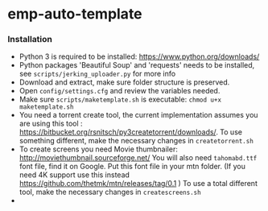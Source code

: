 # emp-auto-template

### Installation
* Python 3 is required to be installed: https://www.python.org/downloads/
* Python packages 'Beautiful Soup' and 'requests' needs to be installed, see `scripts/jerking_uploader.py` for more info
* Download and extract, make sure folder structure is preserved. 
* Open `config/settings.cfg` and review the variables needed. 
* Make sure `scripts/maketemplate.sh` is executable: `chmod u+x maketemplate.sh`
* You need a torrent create tool, the current implementation assumes you are using this tool : https://bitbucket.org/rsnitsch/py3createtorrent/downloads/. To use something different, make the necessary changes in `createtorrent.sh`
* To create screens you need Movie thumbnailer: http://moviethumbnail.sourceforge.net/ You will also need `tahomabd.ttf` font file, find it on Google. Put this font file in your mtn folder. (If you need 4K support use this instead https://github.com/thetmk/mtn/releases/tag/0.1 ) To use a total different tool, make the necessary changes in `createscreens.sh`
*
